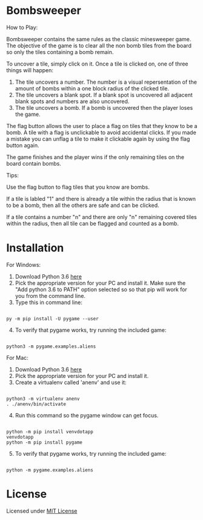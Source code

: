 # Bombsweeper

How to Play:

Bombsweeper contains the same rules as the classic minesweeper game.  The objective of the game is to clear all the non bomb tiles from the board so only the tiles containing a bomb remain.

To uncover a tile, simply click on it.  Once a tile is clicked on, one of three things will happen: 
1. The tile uncovers a number.  The number is a visual repersentation of the amount of bombs within a one block radius of the clicked tile.
2. The tile uncovers a blank spot.  If a blank spot is uncovered all adjacent blank spots and numbers are also uncovered.
3. The tile uncovers a bomb.  If a bomb is uncovered then the player loses the game.

The flag button allows the user to place a flag on tiles that they know to be a bomb.  A tile with a flag is unclickable to avoid accidental clicks.  If you made a mistake you can unflag a tile to make it clickable again by using the flag button again.

The game finishes and the player wins if the only remaining tiles on the board contain bombs.

Tips: 

Use the flag button to flag tiles that you know are bombs.

If a tile is labled "1" and there is already a tile within the radius that is known to be a bomb, then all the others are safe and can be clicked.

If a tile contains a number "n" and there are only "n" remaining covered tiles within the radius, then all tile can be flagged and counted as a bomb.

# Installation
For Windows:
1. Download Python 3.6 [here](https://www.python.org/downloads/release/python-368/)
2. Pick the appropriate version for your PC and install it. Make sure the "Add python 3.6 to PATH" option selected so so that pip will work for you from the command line.
3. Type this in command line:
```

py -m pip install -U pygame --user

```
4. To verify that pygame works, try running the included game:
```

python3 -m pygame.examples.aliens

```

For Mac:
1. Download Python 3.6 [here](https://www.python.org/downloads/release/python-368/)
2. Pick the appropriate version for your PC and install it. 
3. Create a virtualenv called 'anenv' and use it:
```

python3 -m virtualenv anenv
. ./anenv/bin/activate

```
4. Run this command so the pygame window can get focus.
```

python -m pip install venvdotapp
venvdotapp
python -m pip install pygame

```
5. To verify that pygame works, try running the included game:
```

python -m pygame.examples.aliens

```

# License

Licensed under [MIT License](https://tasdikrahman.mit-license.org/)
